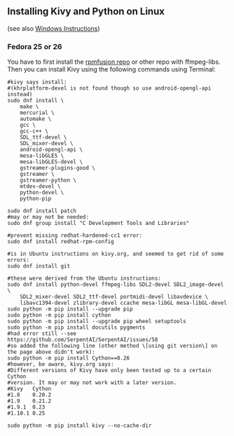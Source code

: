 ## Installing Kivy and Python on Linux

(see also [Windows Instructions](py3/installing-kivy.md))

### Fedora 25 or 26

You have to first install the [rpmfusion
repo](https://rpmfusion.org/Configuration/) or other repo with
ffmpeg-libs. Then you can install Kivy using the following commands
using Terminal:

```
#kivy says install:
#(khrplatform-devel is not found though so use android-opengl-api instead)
sudo dnf install \
    make \
    mercurial \
    automake \
    gcc \
    gcc-c++ \
    SDL_ttf-devel \
    SDL_mixer-devel \
    android-opengl-api \
    mesa-libGLES \
    mesa-libGLES-devel \
    gstreamer-plugins-good \
    gstreamer \
    gstreamer-python \
    mtdev-devel \
    python-devel \
    python-pip

sudo dnf install patch
#may or may not be needed:
sudo dnf group install "C Development Tools and Libraries"

#prevent missing redhat-hardened-cc1 error:
sudo dnf install redhat-rpm-config

#is in Ubuntu instructions on kivy.org, and seemed to get rid of some errors:
sudo dnf install git

#these were derived from the Ubuntu instructions:
sudo dnf install python-devel ffmpeg-libs SDL2-devel SDL2_image-devel \
    SDL2_mixer-devel SDL2_ttf-devel portmidi-devel libavdevice \
    libavc1394-devel zlibrary-devel ccache mesa-libGL mesa-libGL-devel
sudo python -m pip install --upgrade pip
sudo python -m pip install cython
sudo python -m pip install --upgrade pip wheel setuptools
sudo python -m pip install docutils pygments
#had error still --see https://github.com/SerpentAI/SerpentAI/issues/58
#so added the following line (other method \[using git version\] on the page above didn't work):
sudo python -m pip install Cython==0.26
#however, be aware, kivy.org says:
#Different versions of Kivy have only been tested up to a certain Cython
#version. It may or may not work with a later version.
#Kivy	Cython
#1.8	0.20.2
#1.9	0.21.2
#1.9.1	0.23
#1.10.1	0.25

sudo python -m pip install kivy --no-cache-dir
```

